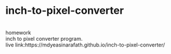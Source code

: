 # inch-to-pixel-converter
<br>
homework
<br>
inch to pixel converter program.
<br>
live link:https://mdyeasinarafath.github.io/inch-to-pixel-converter/
